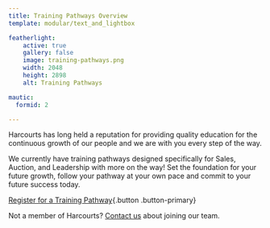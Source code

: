 ```yaml
---
title: Training Pathways Overview
template: modular/text_and_lightbox

featherlight:
    active: true
    gallery: false
    image: training-pathways.png
    width: 2048
    height: 2898
    alt: Training Pathways

mautic:
  formid: 2

---
```


<p class="lead">Harcourts has long held a reputation for providing quality education for the continuous growth of our people and we are with you every step of the way.</p>

We currently have training pathways designed specifically for Sales, Auction, and Leadership with more on the way! Set the foundation for your future growth, follow your pathway at your own pace and commit to your future success today.

<!-- TODO: Fix the following link to Moodle login for live system. -->
[<i class="fa fa-arrow-right"></i> Register for a Training Pathway](https://www.academyrealestatetraining.com/moodle/){.button .button-primary}

Not a member of Harcourts? <a href="#portfolioModalRegisterInterest" class="portfolio-link" data-toggle="modal">Contact us</a> about joining our team.
